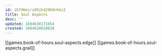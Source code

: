 ```yaml
---
id: ibfd6mirz00jkd29b9nhkz2
title: Soul Aspects
desc: ''
updated: 1694630171054
created: 1694628820838
---
```


[[games.book-of-hours.soul-aspects.edge]]
[[games.book-of-hours.soul-aspects.grail]]
